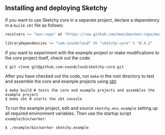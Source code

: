 ## Installing and deploying Sketchy

If you want to use Sketchy core in a separate project, declare a dependency in
a `build.sbt` file as follows:
```scala
resolvers += "mvn-repo" at "https://raw.github.com/mweiden/mvn-repo/master/releases"

libraryDependencies += "com.soundcloud" %% "sketchy-core" % "0.4.2"
```
If you want to experiment with the example project or make modifications to the core
project itself, check out the code:
```
$ git clone git@github.com:soundcloud/sketchy-core.git
```
After you have checked out the code, run `make` in the root directory to test and
assemble the core and example projects using [sbt](http://www.scala-sbt.org):
```
$ make build # tests the core and example projects and assembles the example project
$ make sbt # starts the sbt console
```
To run the example project, edit and source `sketchy.env.example` setting up all
required environment variables. Then use the startup script `example/bin/worker`:
```
$ ./example/bin/worker sketchy.example
```

